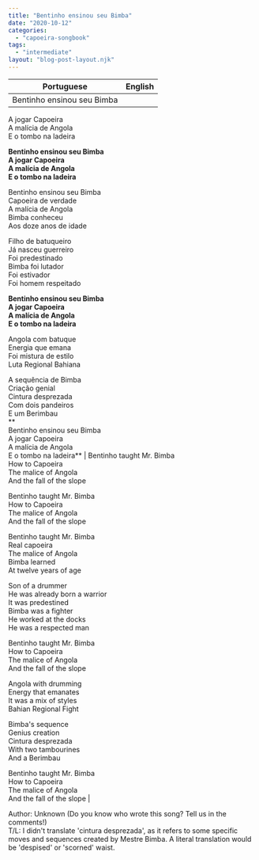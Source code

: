 ```yaml
---
title: "Bentinho ensinou seu Bimba"
date: "2020-10-12"
categories: 
  - "capoeira-songbook"
tags: 
  - "intermediate"
layout: "blog-post-layout.njk"
---
```


| Portuguese | English |
| --- | --- |
| Bentinho ensinou seu Bimba  
A jogar Capoeira  
A malícia de Angola  
E o tombo na ladeira  
  
**Bentinho ensinou seu Bimba  
A jogar Capoeira  
A malícia de Angola  
E o tombo na ladeira**  
  
Bentinho ensinou seu Bimba  
Capoeira de verdade  
A malícia de Angola  
Bimba conheceu  
Aos doze anos de idade  
  
Filho de batuqueiro  
Já nasceu guerreiro  
Foi predestinado  
Bimba foi lutador  
Foi estivador  
Foi homem respeitado  
  
**Bentinho ensinou seu Bimba  
A jogar Capoeira  
A malícia de Angola  
E o tombo na ladeira**  
  
Angola com batuque  
Energia que emana  
Foi mistura de estilo  
Luta Regional Bahiana  
  
A sequência de Bimba  
Criação genial  
Cintura desprezada  
Com dois pandeiros  
E um Berimbau  
**  
Bentinho ensinou seu Bimba  
A jogar Capoeira  
A malícia de Angola  
E o tombo na ladeira** | Bentinho taught Mr. Bimba  
How to Capoeira  
The malice of Angola  
And the fall of the slope  
  
Bentinho taught Mr. Bimba  
How to Capoeira  
The malice of Angola  
And the fall of the slope  
  
Bentinho taught Mr. Bimba  
Real capoeira  
The malice of Angola  
Bimba learned  
At twelve years of age  
  
Son of a drummer  
He was already born a warrior  
It was predestined  
Bimba was a fighter  
He worked at the docks  
He was a respected man  
  
Bentinho taught Mr. Bimba  
How to Capoeira  
The malice of Angola  
And the fall of the slope  
  
Angola with drumming  
Energy that emanates  
It was a mix of styles  
Bahian Regional Fight  
  
Bimba's sequence  
Genius creation  
Cintura desprezada  
With two tambourines  
And a Berimbau  
  
Bentinho taught Mr. Bimba  
How to Capoeira  
The malice of Angola  
And the fall of the slope |

<figcaption>

Author: Unknown (Do you know who wrote this song? Tell us in the comments!)  
T/L: I didn't translate 'cintura desprezada', as it refers to some specific moves and sequences created by Mestre Bimba. A literal translation would be 'despised' or 'scorned' waist.

</figcaption>
